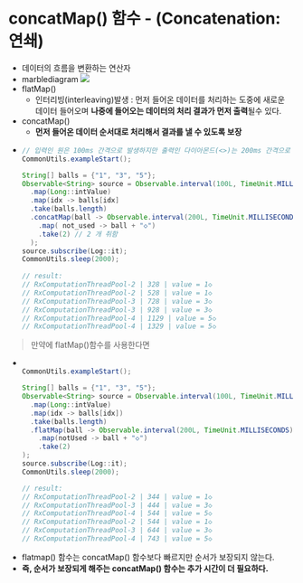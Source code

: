 concatMap() 함수 - (Concatenation: 연쇄)
===
* 데이터의 흐름을 변환하는 연산자
* marblediagram
  ![](img/marblediagram_concatMap.png)
* flatMap()
  * 인터리빙(interleaving)발생 : 먼저 들어온 데이터를 처리하는 도중에 새로운 데이터 들어오며 **나중에 들어오는 데이터의 처리 결과가 먼저 출력**될수 있다.
* concatMap()
  * **먼저 들어온 데이터 순서대로 처리해서 결과를 낼 수 있도록 보장**
* ```java
  // 입력인 원은 100ms 간격으로 발생하지만 출력인 다이아몬드(<>)는 200ms 간격으로 발생하기 떄문에 입력과 출력의 순서가 역전될 수 있지마 이를 concatMap 으로 잡아준다. 
  CommonUtils.exampleStart();
  
  String[] balls = {"1", "3", "5"};
  Observable<String> source = Observable.interval(100L, TimeUnit.MILLISECONDS) // 0.1 초 간격으로 발행하지만
    .map(Long::intValue)
    .map(idx -> balls[idx]
    .take(balls.length)
    .concatMap(ball -> Observable.interval(200L, TimeUnit.MILLISECONDS) // concatMap 으로 0.2 초 간격으로 발행을 두번해야 끝나야 되기 때문에 위 0.1 초는 무시된다.
      .map( not_used -> ball + "◇")
      .take(2) // 2 개 취함
    );
  source.subscribe(Log::it);
  CommonUtils.sleep(2000);
 
  // result:
  // RxComputationThreadPool-2 | 328 | value = 1◇
  // RxComputationThreadPool-2 | 528 | value = 1◇
  // RxComputationThreadPool-3 | 728 | value = 3◇
  // RxComputationThreadPool-3 | 928 | value = 3◇
  // RxComputationThreadPool-4 | 1129 | value = 5◇
  // RxComputationThreadPool-4 | 1329 | value = 5◇
  
> 만약에 flatMap()함수를 사용한다면
* ```java
  
  CommonUtils.exampleStart();
  
  String[] balls = {"1", "3", "5"};
  Observable<String> source = Observable.interval(100L, TimeUnit.MILLISECONDS)
    .map(Long::intValue)
    .map(idx -> balls[idx])
    .take(balls.length)
    .flatMap(ball -> Observable.interval(200L, TimeUnit.MILLISECONDS)
      .map(notUsed -> ball + "◇")
      .take(2)
  );
  source.subscribe(Log::it);
  CommonUtils.sleep(2000);

  // result:
  // RxComputationThreadPool-2 | 344 | value = 1◇
  // RxComputationThreadPool-3 | 444 | value = 3◇
  // RxComputationThreadPool-4 | 544 | value = 5◇
  // RxComputationThreadPool-2 | 544 | value = 1◇
  // RxComputationThreadPool-3 | 644 | value = 3◇
  // RxComputationThreadPool-4 | 743 | value = 5◇
*  flatmap() 함수는 concatMap() 함수보다 빠르지만 순서가 보장되지 않는다.
  * **즉, 순서가 보장되게 해주는 concatMap() 함수는 추가 시간이 더 필요하다.**
